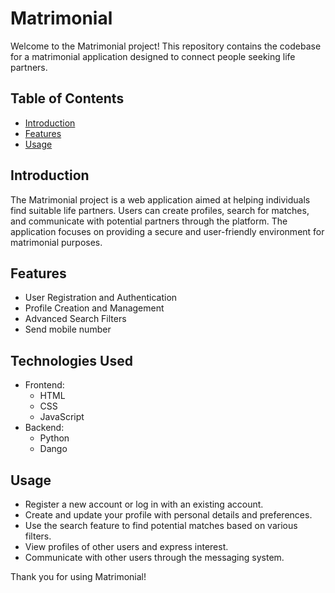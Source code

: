 # Matrimonial

Welcome to the Matrimonial project! This repository contains the codebase for a matrimonial application designed to connect people seeking life partners.

## Table of Contents

- [Introduction](#introduction)
- [Features](#features)
- [Usage](#usage)

## Introduction

The Matrimonial project is a web application aimed at helping individuals find suitable life partners. Users can create profiles, search for matches, and communicate with potential partners through the platform. The application focuses on providing a secure and user-friendly environment for matrimonial purposes.

## Features

- User Registration and Authentication
- Profile Creation and Management
- Advanced Search Filters
- Send mobile number

## Technologies Used

- Frontend:
  - HTML
  - CSS
  - JavaScript
- Backend:
  - Python
  - Dango
 
## Usage
  - Register a new account or log in with an existing account.
  - Create and update your profile with personal details and preferences.
  - Use the search feature to find potential matches based on various filters.
  - View profiles of other users and express interest.
  - Communicate with other users through the messaging system.

Thank you for using Matrimonial!
